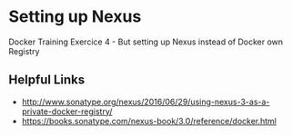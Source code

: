# Setting up Nexus

Docker Training Exercice 4 - But setting up Nexus instead of Docker own Registry

## Helpful Links
* http://www.sonatype.org/nexus/2016/06/29/using-nexus-3-as-a-private-docker-registry/
* https://books.sonatype.com/nexus-book/3.0/reference/docker.html

